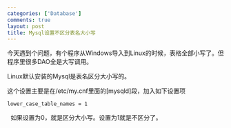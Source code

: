 ```yaml
--- 
categories: ['Database']
comments: true
layout: post
title: Mysql设置不区分表名大小写
---
```

今天遇到个问题，有个程序从Windows导入到Linux的时候，表格全部小写了。但程序里很多DAO全是大写调用。

Linux默认安装的Mysql是表名区分大小写的。

这个设置主要是在/etc/my.cnf里面的[mysqld]段，加入如下设置项

```
lower_case_table_names = 1
```
 
如果设置为0，就是区分大小写。设置为1就是不区分了。

